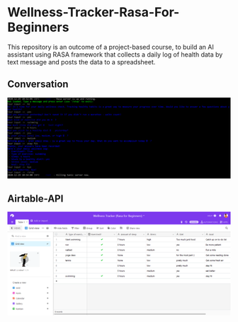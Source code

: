 # Wellness-Tracker-Rasa-For-Beginners
This repository is an outcome of a project-based course, to build an AI assistant using RASA framework that collects a daily log of health data by text message and posts the data to a spreadsheet.

## Conversation
![Conversation](https://github.com/NamitNaik/Wellness-Tracker-Rasa-For-Beginners/blob/master/Screenshots/Conversation.PNG)

## Airtable-API
![Airtable-API](https://github.com/NamitNaik/Wellness-Tracker-Rasa-For-Beginners/blob/master/Screenshots/Airtable-API.png)
